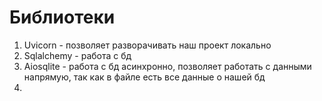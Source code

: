 # Библиотеки
1. Uvicorn - позволяет разворачивать наш проект локально
2. Sqlalchemy - работа с бд
3. Aiosqlite - работа с бд асинхронно, позволяет работать с данными напрямую, так как в файле есть все данные о нашей бд
4. 
